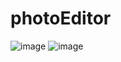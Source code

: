 # photoEditor
![image](https://github.com/Moumita7/photoEditor/assets/97180521/975bbb25-b145-4554-90ca-804d96f434b5)
![image](https://github.com/Moumita7/photoEditor/assets/97180521/78240474-14fb-4435-babf-9207d2b9e732)

